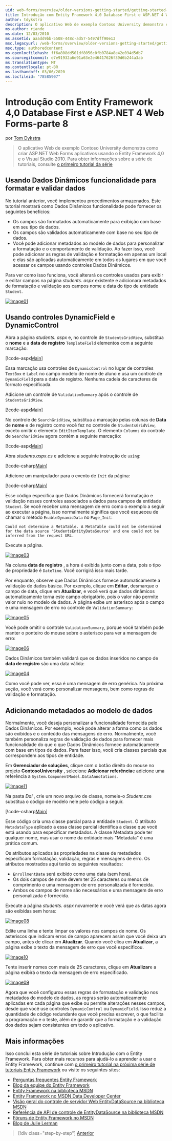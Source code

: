 ```yaml
---
uid: web-forms/overview/older-versions-getting-started/getting-started-with-ef/the-entity-framework-and-aspnet-getting-started-part-8
title: Introdução com Entity Framework 4,0 Database First e ASP.NET 4 Web Forms-parte 8 | Microsoft Docs
author: tdykstra
description: O aplicativo Web de exemplo Contoso University demonstra como criar ASP.NET Web Forms aplicativos usando o Entity Framework. O aplicativo de exemplo é...
ms.author: riande
ms.date: 12/03/2010
ms.assetid: aaadd9bb-5508-448c-ad57-5497dff90e13
msc.legacyurl: /web-forms/overview/older-versions-getting-started/getting-started-with-ef/the-entity-framework-and-aspnet-getting-started-part-8
msc.type: authoredcontent
ms.openlocfilehash: ff6a808dd501df8056c0fb0784a8e42e094d5db7
ms.sourcegitcommit: e7e91932a6e91a63e2e46417626f39d6b244a3ab
ms.translationtype: MT
ms.contentlocale: pt-BR
ms.lasthandoff: 03/06/2020
ms.locfileid: "78585907"
---
```

# <a name="getting-started-with-entity-framework-40-database-first-and-aspnet-4-web-forms---part-8"></a>Introdução com Entity Framework 4,0 Database First e ASP.NET 4 Web Forms-parte 8

por [Tom Dykstra](https://github.com/tdykstra)

> O aplicativo Web de exemplo Contoso University demonstra como criar ASP.NET Web Forms aplicativos usando o Entity Framework 4,0 e o Visual Studio 2010. Para obter informações sobre a série de tutoriais, consulte [o primeiro tutorial da série](the-entity-framework-and-aspnet-getting-started-part-1.md)

## <a name="using-dynamic-data-functionality-to-format-and-validate-data"></a>Usando Dados Dinâmicos funcionalidade para formatar e validar dados

No tutorial anterior, você implementou procedimentos armazenados. Este tutorial mostrará como Dados Dinâmicos funcionalidade pode fornecer os seguintes benefícios:

- Os campos são formatados automaticamente para exibição com base em seu tipo de dados.
- Os campos são validados automaticamente com base no seu tipo de dados.
- Você pode adicionar metadados ao modelo de dados para personalizar a formatação e o comportamento de validação. Ao fazer isso, você pode adicionar as regras de validação e formatação em apenas um local e elas são aplicadas automaticamente em todos os lugares em que você acessar os campos usando controles Dados Dinâmicos.

Para ver como isso funciona, você alterará os controles usados para exibir e editar campos na página *students. aspx* existente e adicionará metadados de formatação e validação aos campos nome e data do tipo de entidade `Student`.

[![Image01](the-entity-framework-and-aspnet-getting-started-part-8/_static/image2.png)](the-entity-framework-and-aspnet-getting-started-part-8/_static/image1.png)

## <a name="using-dynamicfield-and-dynamiccontrol-controls"></a>Usando controles DynamicField e DynamicControl

Abra a página *students. aspx* e, no controle de `StudentsGridView`, substitua o **nome** e a **data de registro** `TemplateField` elementos com a seguinte marcação:

[!code-aspx[Main](the-entity-framework-and-aspnet-getting-started-part-8/samples/sample1.aspx)]

Essa marcação usa controles de `DynamicControl` no lugar de controles `TextBox` e `Label` no campo modelo de nome de aluno e usa um controle de `DynamicField` para a data de registro. Nenhuma cadeia de caracteres de formato especificada.

Adicione um controle de `ValidationSummary` após o controle de `StudentsGridView`.

[!code-aspx[Main](the-entity-framework-and-aspnet-getting-started-part-8/samples/sample2.aspx)]

No controle de `SearchGridView`, substitua a marcação pelas colunas de **Data** de **nome** e de registro como você fez no controle de `StudentsGridView`, exceto omitir o elemento `EditItemTemplate`. O elemento `Columns` do controle de `SearchGridView` agora contém a seguinte marcação:

[!code-aspx[Main](the-entity-framework-and-aspnet-getting-started-part-8/samples/sample3.aspx)]

Abra *students.aspx.cs* e adicione a seguinte instrução de `using`:

[!code-csharp[Main](the-entity-framework-and-aspnet-getting-started-part-8/samples/sample4.cs)]

Adicione um manipulador para o evento de `Init` da página:

[!code-csharp[Main](the-entity-framework-and-aspnet-getting-started-part-8/samples/sample5.cs)]

Esse código especifica que Dados Dinâmicos fornecerá formatação e validação nesses controles associados a dados para campos da entidade `Student`. Se você receber uma mensagem de erro como o exemplo a seguir ao executar a página, isso normalmente significa que você esqueceu de chamar o método `EnableDynamicData` no `Page_Init`:

`Could not determine a MetaTable. A MetaTable could not be determined for the data source 'StudentsEntityDataSource' and one could not be inferred from the request URL.`

Execute a página.

[![Image03](the-entity-framework-and-aspnet-getting-started-part-8/_static/image4.png)](the-entity-framework-and-aspnet-getting-started-part-8/_static/image3.png)

Na coluna **data de registro** , a hora é exibida junto com a data, pois o tipo de propriedade é `DateTime`. Você corrigirá isso mais tarde.

Por enquanto, observe que Dados Dinâmicos fornece automaticamente a validação de dados básica. Por exemplo, clique em **Editar**, desmarque o campo de data, clique em **Atualizar**, e você verá que dados dinâmicos automaticamente torna este campo obrigatório, pois o valor não permite valor nulo no modelo de dados. A página exibe um asterisco após o campo e uma mensagem de erro no controle de `ValidationSummary`:

[![Image05](the-entity-framework-and-aspnet-getting-started-part-8/_static/image6.png)](the-entity-framework-and-aspnet-getting-started-part-8/_static/image5.png)

Você pode omitir o controle `ValidationSummary`, porque você também pode manter o ponteiro do mouse sobre o asterisco para ver a mensagem de erro:

[![Image06](the-entity-framework-and-aspnet-getting-started-part-8/_static/image8.png)](the-entity-framework-and-aspnet-getting-started-part-8/_static/image7.png)

Dados Dinâmicos também validará que os dados inseridos no campo de **data de registro** são uma data válida:

[![Image04](the-entity-framework-and-aspnet-getting-started-part-8/_static/image10.png)](the-entity-framework-and-aspnet-getting-started-part-8/_static/image9.png)

Como você pode ver, essa é uma mensagem de erro genérica. Na próxima seção, você verá como personalizar mensagens, bem como regras de validação e formatação.

## <a name="adding-metadata-to-the-data-model"></a>Adicionando metadados ao modelo de dados

Normalmente, você deseja personalizar a funcionalidade fornecida pelo Dados Dinâmicos. Por exemplo, você pode alterar a forma como os dados são exibidos e o conteúdo das mensagens de erro. Normalmente, você também personaliza regras de validação de dados para fornecer mais funcionalidade do que o que Dados Dinâmicos fornece automaticamente com base em tipos de dados. Para fazer isso, você cria classes parciais que correspondem aos tipos de entidade.

Em **Gerenciador de soluções**, clique com o botão direito do mouse no projeto **ContosoUniversity** , selecione **Adicionar referência**e adicione uma referência a `System.ComponentModel.DataAnnotations`.

[![Image11](the-entity-framework-and-aspnet-getting-started-part-8/_static/image12.png)](the-entity-framework-and-aspnet-getting-started-part-8/_static/image11.png)

Na pasta *Dal* , crie um novo arquivo de classe, nomeie-o *Student.cs*e substitua o código de modelo nele pelo código a seguir.

[!code-csharp[Main](the-entity-framework-and-aspnet-getting-started-part-8/samples/sample6.cs)]

Esse código cria uma classe parcial para a entidade `Student`. O atributo `MetadataType` aplicado a essa classe parcial identifica a classe que você está usando para especificar metadados. A classe Metadata pode ter qualquer nome, mas usar o nome da entidade mais "Metadata" é uma prática comum.

Os atributos aplicados às propriedades na classe de metadados especificam formatação, validação, regras e mensagens de erro. Os atributos mostrados aqui terão os seguintes resultados:

- `EnrollmentDate` será exibido como uma data (sem hora).
- Os dois campos de nome devem ter 25 caracteres ou menos de comprimento e uma mensagem de erro personalizada é fornecida.
- Ambos os campos de nome são necessários e uma mensagem de erro personalizada é fornecida.

Execute a página *students. aspx* novamente e você verá que as datas agora são exibidas sem horas:

[![Image08](the-entity-framework-and-aspnet-getting-started-part-8/_static/image14.png)](the-entity-framework-and-aspnet-getting-started-part-8/_static/image13.png)

Edite uma linha e tente limpar os valores nos campos de nome. Os asteriscos que indicam erros de campo aparecem assim que você deixa um campo, antes de clicar em **Atualizar**. Quando você clica em **Atualizar**, a página exibe o texto da mensagem de erro que você especificou.

[![Image10](the-entity-framework-and-aspnet-getting-started-part-8/_static/image16.png)](the-entity-framework-and-aspnet-getting-started-part-8/_static/image15.png)

Tente inserir nomes com mais de 25 caracteres, clique em **Atualizar**e a página exibirá o texto da mensagem de erro especificado.

[![Image09](the-entity-framework-and-aspnet-getting-started-part-8/_static/image18.png)](the-entity-framework-and-aspnet-getting-started-part-8/_static/image17.png)

Agora que você configurou essas regras de formatação e validação nos metadados do modelo de dados, as regras serão automaticamente aplicadas em cada página que exibe ou permite alterações nesses campos, desde que você use controles `DynamicControl` ou `DynamicField`. Isso reduz a quantidade de código redundante que você precisa escrever, o que facilita a programação e o teste, além de garantir que a formatação e a validação dos dados sejam consistentes em todo o aplicativo.

## <a name="more-information"></a>Mais informações

Isso conclui esta série de tutoriais sobre Introdução com o Entity Framework. Para obter mais recursos para ajudá-lo a aprender a usar o Entity Framework, continue com [o primeiro tutorial na próxima série de tutoriais Entity Framework](../continuing-with-ef/using-the-entity-framework-and-the-objectdatasource-control-part-1-getting-started.md) ou visite os seguintes sites:

- [Perguntas frequentes Entity Framework](http://www.ef-faq.org/introduction.html)
- [Blog da equipe do Entity Framework](https://blogs.msdn.com/b/adonet/)
- [Entity Framework na biblioteca MSDN](https://msdn.microsoft.com/library/bb399572.aspx)
- [Entity Framework no MSDN Data Developer Center](https://msdn.microsoft.com/data/ef.aspx)
- [Visão geral do controle de servidor Web EntityDataSource na biblioteca MSDN](https://msdn.microsoft.com/library/cc488502.aspx)
- [Referência de API de controle de EntityDataSource na biblioteca MSDN](https://msdn.microsoft.com/library/system.web.ui.webcontrols.entitydatasource.aspx)
- [Fóruns de Entity Framework no MSDN](https://social.msdn.microsoft.com/forums/adodotnetentityframework/)
- [Blog de Julie Lerman](http://thedatafarm.com/blog/)

> [!div class="step-by-step"]
> [Anterior](the-entity-framework-and-aspnet-getting-started-part-7.md)
